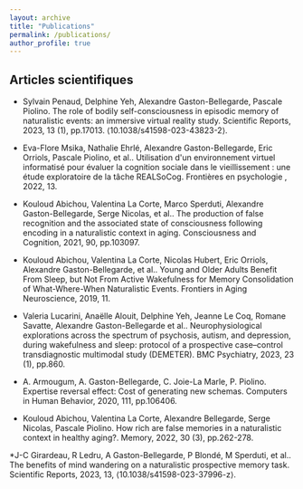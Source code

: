 ```yaml
---
layout: archive
title: "Publications"
permalink: /publications/
author_profile: true
---
```


## Articles scientifiques


* Sylvain Penaud, Delphine Yeh, Alexandre Gaston-Bellegarde, Pascale Piolino. The role of bodily self-consciousness in episodic memory of naturalistic events: an immersive virtual reality study. Scientific Reports, 2023, 13 (1), pp.17013. ⟨10.1038/s41598-023-43823-2⟩. 

* Eva-Flore Msika, Nathalie Ehrlé, Alexandre Gaston-Bellegarde, Eric Orriols, Pascale Piolino, et al.. Utilisation d'un environnement virtuel informatisé pour évaluer la cognition sociale dans le vieillissement : une étude exploratoire de la tâche REALSoCog. Frontières en psychologie , 2022, 13.

* Kouloud Abichou, Valentina La Corte, Marco Sperduti, Alexandre Gaston-Bellegarde, Serge Nicolas, et al.. The production of false recognition and the associated state of consciousness following encoding in a naturalistic context in aging. Consciousness and Cognition, 2021, 90, pp.103097.

* Kouloud Abichou, Valentina La Corte, Nicolas Hubert, Eric Orriols, Alexandre Gaston-Bellegarde, et al.. Young and Older Adults Benefit From Sleep, but Not From Active Wakefulness for Memory Consolidation of What-Where-When Naturalistic Events. Frontiers in Aging Neuroscience, 2019, 11.

* Valeria Lucarini, Anaëlle Alouit, Delphine Yeh, Jeanne Le Coq, Romane Savatte, Alexandre Gaston-Bellegarde et al.. Neurophysiological explorations across the spectrum of psychosis, autism, and depression, during wakefulness and sleep: protocol of a prospective case–control transdiagnostic multimodal study (DEMETER). BMC Psychiatry, 2023, 23 (1), pp.860.

* A. Armougum, A. Gaston-Bellegarde, C. Joie-La Marle, P. Piolino. Expertise reversal effect: Cost of generating new schemas. Computers in Human Behavior, 2020, 111, pp.106406. 

* Kouloud Abichou, Valentina La Corte, Alexandre Bellegarde, Serge Nicolas, Pascale Piolino. How rich are false memories in a naturalistic context in healthy aging?. Memory, 2022, 30 (3), pp.262-278. 

*J-C Girardeau, R Ledru, A Gaston-Bellegarde, P Blondé, M Sperduti, et al.. The benefits of mind wandering on a naturalistic prospective memory task. Scientific Reports, 2023, 13, ⟨10.1038/s41598-023-37996-z⟩. 